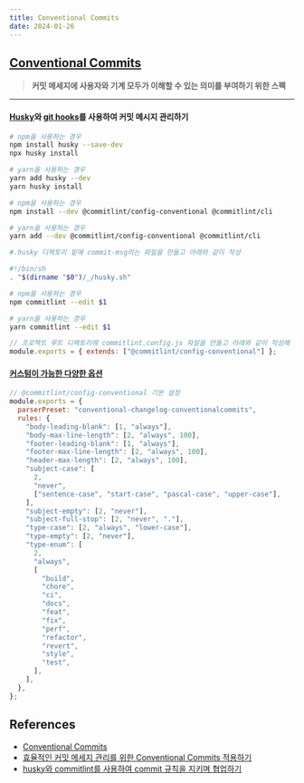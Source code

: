```yaml
---
title: Conventional Commits
date: 2024-01-26
---
```

## [Conventional Commits](https://www.conventionalcommits.org/ko/v1.0.0/)

> **커밋 메세지에 사용자와 기계 모두가 이해할 수 있는 의미를 부여하기 위한 스펙**

---

#### [Husky](https://github.com/typicode/husky)와 [git hooks](https://git-scm.com/book/ko/v2/Git%EB%A7%9E%EC%B6%A4-Git-Hooks)를 사용하여 커밋 메시지 관리하기

```bash
# npm을 사용하는 경우
npm install husky --save-dev
npx husky install

# yarn을 사용하는 경우
yarn add husky --dev
yarn husky install
```

```bash
# npm을 사용하는 경우
npm install --dev @commitlint/config-conventional @commitlint/cli

# yarn을 사용하는 경우
yarn add --dev @commitlint/config-conventional @commitlint/cli
```

```bash
#.husky 디렉토리 밑에 commit-msg라는 파일을 만들고 아래와 같이 작성

#!/bin/sh
. "$(dirname "$0")/_/husky.sh"

# npm을 사용하는 경우
npm commitlint --edit $1

# yarn을 사용하는 경우
yarn commitlint --edit $1

```

```js
// 프로젝트 루트 디렉토리에 commitlint.config.js 파일을 만들고 아래와 같이 작성해 줍니다.
module.exports = { extends: ["@commitlint/config-conventional"] };
```

#### [커스텀이 가능한 다양한 옵션](https://github.com/somedaycode/husky_commitlint_test#default)

```js
// @commitlint/config-conventional 기본 설정
module.exports = {
  parserPreset: "conventional-changelog-conventionalcommits",
  rules: {
    "body-leading-blank": [1, "always"],
    "body-max-line-length": [2, "always", 100],
    "footer-leading-blank": [1, "always"],
    "footer-max-line-length": [2, "always", 100],
    "header-max-length": [2, "always", 100],
    "subject-case": [
      2,
      "never",
      ["sentence-case", "start-case", "pascal-case", "upper-case"],
    ],
    "subject-empty": [2, "never"],
    "subject-full-stop": [2, "never", "."],
    "type-case": [2, "always", "lower-case"],
    "type-empty": [2, "never"],
    "type-enum": [
      2,
      "always",
      [
        "build",
        "chore",
        "ci",
        "docs",
        "feat",
        "fix",
        "perf",
        "refactor",
        "revert",
        "style",
        "test",
      ],
    ],
  },
};
```

## References

- [Conventional Commits](https://www.conventionalcommits.org/ko/v1.0.0/)
- [효율적인 커밋 메세지 관리를 위한 Conventional Commits 적용하기](https://blog.flynnpark.dev/13)
- [husky와 commitlint를 사용하여 commit 규칙을 지키며 협업하기](https://somedaycode.tistory.com/13)